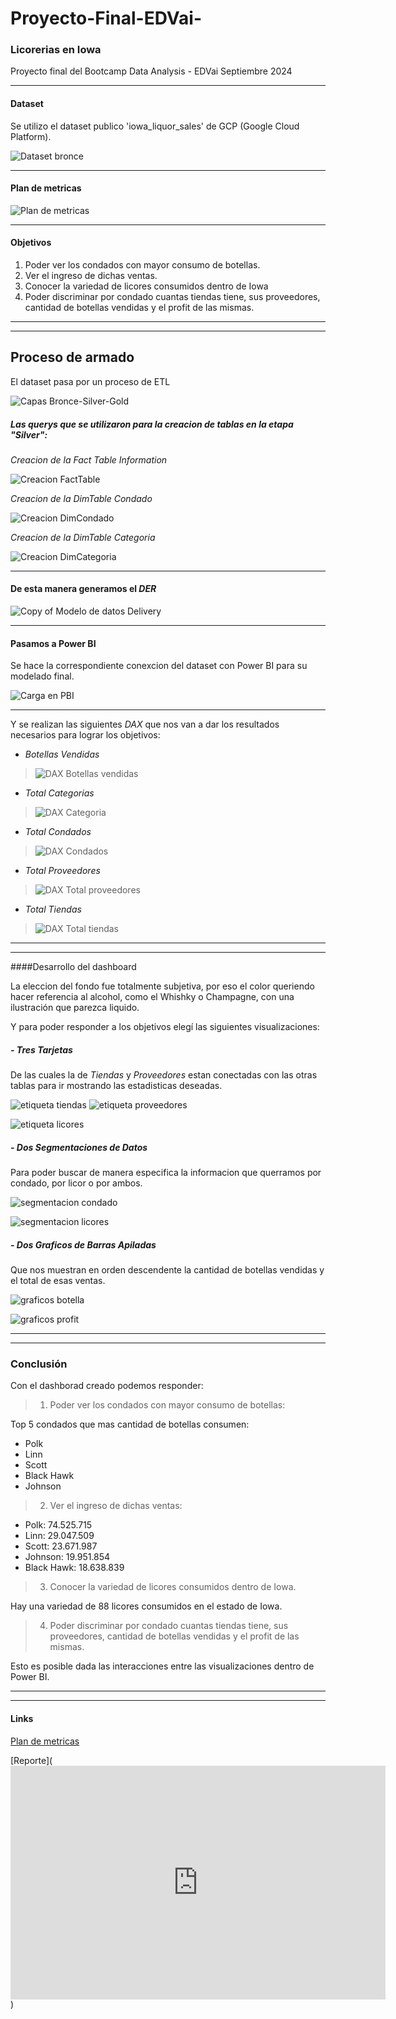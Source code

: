 # Proyecto-Final-EDVai-
### Licorerias en Iowa
Proyecto final del Bootcamp Data Analysis - EDVai Septiembre 2024


------------

#### Dataset
Se utilizo el dataset publico 'iowa_liquor_sales' de GCP (Google Cloud Platform).

![Dataset bronce](https://github.com/user-attachments/assets/2658e0a5-1a67-45f2-89c9-229f1e1e6f80)

------------

#### Plan de metricas

![Plan de metricas](https://github.com/user-attachments/assets/0db39c71-6404-41b7-91af-724c8dce35c0)


------------

#### Objetivos

1) Poder ver los condados con mayor consumo de botellas.
2) Ver el ingreso de dichas ventas.
3) Conocer la variedad de licores consumidos dentro de Iowa
4) Poder discriminar por condado cuantas tiendas tiene, sus proveedores, cantidad de botellas vendidas y el profit de las mismas.


------------


------------

## Proceso de armado

El dataset pasa por un proceso de ETL 

![Capas Bronce-Silver-Gold](https://github.com/user-attachments/assets/4b135eb4-46d0-4f39-aa05-92f73b0ac373)

##### Las querys que se utilizaron para la creacion de tablas en la etapa "Silver":

_Creacion de la Fact Table Information_

![Creacion FactTable](https://github.com/user-attachments/assets/5e109b38-0ef2-4587-b7e0-700f242a36e0)

_Creacion de la DimTable Condado_

![Creacion DimCondado](https://github.com/user-attachments/assets/b19b7e73-bd25-405d-bd4b-02965bac78f5)


_Creacion de la DimTable Categoria_

![Creacion DimCategoria](https://github.com/user-attachments/assets/ebab0b71-742a-4199-b1a6-114a4fdf5568)



------------


#### De esta manera generamos el _DER_

![Copy of Modelo de datos Delivery](https://github.com/user-attachments/assets/86364f39-22f8-47cc-b366-ab957ea53ebf)



------------

#### Pasamos a Power BI

Se hace la correspondiente conexcion del dataset con Power BI para su modelado final.


![Carga en PBI](https://github.com/user-attachments/assets/d7f2f719-8558-4442-84f7-8341d8867fda)



------------


Y se realizan las siguientes _DAX_ que nos van a dar los resultados necesarios para lograr los objetivos:

- _Botellas Vendidas_

> ![DAX Botellas vendidas](https://github.com/user-attachments/assets/c91b9499-4bc4-46e3-8248-779ca60728c6)

- _Total Categorias_

> ![DAX Categoria](https://github.com/user-attachments/assets/c12fdd97-dba7-4298-956a-f4d7295a283b)

- _Total Condados_

> ![DAX Condados](https://github.com/user-attachments/assets/6e48be6b-c81f-450f-ad7d-f2e8453e90b2)

- _Total Proveedores_

> ![DAX Total proveedores](https://github.com/user-attachments/assets/740ed516-b5a4-4d05-ac53-460e85f98be4)

- _Total Tiendas_

> ![DAX Total tiendas](https://github.com/user-attachments/assets/3694cc72-7f6d-471c-9451-a8490193f06e)


------------


------------


####Desarrollo del dashboard

La eleccion del fondo fue totalmente subjetiva, por eso el color queriendo hacer referencia al alcohol, como el Whishky o Champagne, con una ilustración que parezca liquido.

Y para poder responder a los objetivos elegí las siguientes visualizaciones:

##### - Tres Tarjetas 
De las cuales la de _Tiendas_ y _Proveedores_ estan conectadas con las otras tablas para ir mostrando las estadisticas deseadas.

![etiqueta tiendas](https://github.com/user-attachments/assets/426c188f-ae50-488a-b28c-9cd0c5c1ebc3) ![etiqueta proveedores](https://github.com/user-attachments/assets/d8c2baeb-76fb-40ed-83f4-a7ba3aa8af79) 

![etiqueta licores](https://github.com/user-attachments/assets/e5e1bb30-79ca-49c0-8a5b-cba2b93857a0)

##### - Dos Segmentaciones de Datos
Para poder buscar de manera especifica la informacion que querramos por condado, por licor o por ambos.

![segmentacion condado](https://github.com/user-attachments/assets/4c0b7e2a-f6ff-46b0-a36d-e6348565eb51) 

![segmentacion licores](https://github.com/user-attachments/assets/ef43e4c3-e217-4705-80bb-9b0b51f2779a)

##### - Dos Graficos de Barras Apiladas
Que nos muestran en orden descendente la cantidad de botellas vendidas y el total de esas ventas.

![graficos botella](https://github.com/user-attachments/assets/ba383fd6-600e-454e-a52c-296494312f1c)

![graficos profit](https://github.com/user-attachments/assets/d35fe634-fe7f-48f9-8392-0acffe23a502)


------------


------------

### Conclusión 

Con el dashborad creado podemos responder:

> 1) Poder ver los condados con mayor consumo de botellas:

Top 5 condados que mas cantidad de botellas consumen: 
- Polk
- Linn
- Scott
- Black Hawk
- Johnson

> 2) Ver el ingreso de dichas ventas:

- Polk: 74.525.715
- Linn: 29.047.509
- Scott: 23.671.987
- Johnson: 19.951.854
- Black Hawk: 18.638.839

> 3) Conocer la variedad de licores consumidos dentro de Iowa.

Hay una variedad de 88 licores consumidos en el estado de Iowa.

> 4) Poder discriminar por condado cuantas tiendas tiene, sus proveedores, cantidad de botellas vendidas y el profit de las mismas.

Esto es posible dada las interacciones entre las visualizaciones dentro de Power BI.


------------


------------

#### Links

[Plan de metricas](https://docs.google.com/spreadsheets/d/1psw-AfYKo22d12-FGllV50YzXXV3PYvgAYOIC864kiI/edit?gid=0#gid=0)

[Reporte](<iframe title="proyecto final EDVai" width="600" height="373.5" src="https://app.powerbi.com/view?r=eyJrIjoiY2I2MmYyZjYtZDA5Ny00NjUzLTgyM2UtNDJkNjU5ZjM3OTY4IiwidCI6IjVmZDQ5ZTJkLTYxMDctNGVkZi1iMDQ1LTEwOTUxZDNiNWZmNSIsImMiOjR9" frameborder="0" allowFullScreen="true"></iframe>)
